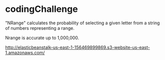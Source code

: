 # codingChallenge

"NRange" calculates the probability of selecting a given letter from a string of numbers representing a range. 

Nrange is accurate up to 1,000,000.  

http://elasticbeanstalk-us-east-1-156469899869.s3-website-us-east-1.amazonaws.com/

